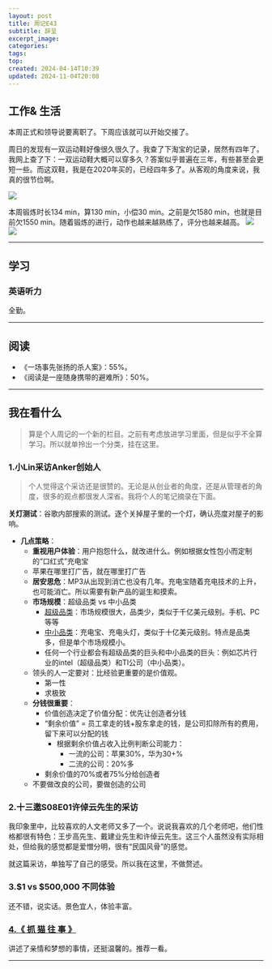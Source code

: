 ```yaml
---
layout: post
title: 周记E43
subtitle: 辞呈
excerpt_image: 
categories: 
tags: 
top: 
created: 2024-04-14T10:39
updated: 2024-11-04T20:08
---
```

## 工作& 生活

本周正式和领导说要离职了。下周应该就可以开始交接了。

周日的发现有一双运动鞋好像很久很久了。我查了下淘宝的记录，居然有四年了。我网上查了下：一双运动鞋大概可以穿多久？答案似乎普遍在三年，有些甚至会更短一些。而这双鞋，我是在2020年买的，已经四年多了。从客观的角度来说，我真的很节俭啊。

![](https://u.cubeupload.com/AaronXu/bb94b9.png)

本周锻炼时长134 min，算130 min，小偿30 min。之前是欠1580 min，也就是目前欠1550 min。随着锻炼的进行，动作也越来越熟练了，评分也越来越高。
![](https://u.cubeupload.com/AaronXu/f7a1a44e1f5e6efa8931.png)
![](https://u.cubeupload.com/AaronXu/504a35324f9eb37c4947.jpg)

---
## 学习

### 英语听力

全勤。

---

## 阅读

 - 《一场事先张扬的杀人案》：55%。
- 《阅读是一座随身携带的避难所》：50%。

---
## 我在看什么

> 算是个人周记的一个新的栏目。之前有考虑放进学习里面，但是似乎不全算学习。所以就单拎出一个分类，挂在这里。

### 1.小Lin采访Anker创始人

> 个人觉得这个采访还是很赞的。无论是从创业者的角度，还是从管理者的角度，很多的观点都很发人深省。我将个人的笔记摘录在下面。

 **关灯测试**：谷歌内部搜索的测试。逐个关掉屋子里的一个灯，确认亮度对屋子的影响。
 
- **几点策略**：
	- **重视用户体验**：用户抱怨什么，就改进什么。例如根据女性包小而定制的“口红式”充电宝
	- 苹果在哪里打广告，就在哪里打广告
	- **居安思危**：MP3从出现到消亡也没有几年。充电宝随着充电技术的上升，也可能消亡。所以需要有新产品的诞生和摸索。
	- **市场规模**：超级品类 vs 中小品类
		- <u>超级品类</u>：市场规模很大，品类少，类似于千亿美元级别。手机、PC等等
		- <u>中小品类</u>：充电宝、充电头灯，类似于十亿美元级别。特点是品类多，但是单个市场规模小。
		- 任何一个行业都会有超级品类的巨头和中小品类的巨头：例如芯片行业的intel（超级品类）和TI公司（中小品类）。
	- 领头的人一定要对：比经验更重要的是价值观。
		- 第一性
		- 求极致
	- **分钱很重要**：
		- 价值创造决定了价值分配：优先让创造者分钱
		- “剩余价值” = 员工拿走的钱+股东拿走的钱，是公司扣除所有的费用，留下来可以分配的钱
			- 根据剩余价值占收入比例判断公司能力：
				- 一流的公司：苹果30%，华为30+%
				- 二流的公司：20%多
		- 剩余价值的70%或者75%分给创造者
	- 不要做改良的公司，要做创造的公司

### 2.十三邀S08E01许倬云先生的采访

我印象里中，比较喜欢的人文老师又多了一个。说说我喜欢的几个老师吧，他们性格都很有特色：王步高先生、戴建业先生和许倬云先生。这三个人虽然没有实际相处，但给我的感觉都是爱憎分明，很有“民国风骨”的感觉。

就这篇采访，单独写了自己的感受。所以我在这里，不做赘述。

### 3.$1 vs $500,000 不同体验

还不错，说实话。景色宜人，体验丰富。

### [4.《 抓 猫 往 事 》]( https://www.bilibili.com/video/BV15tSXYuEvG/?share_source=copy_web&vd_source=7c2ad1556ccd45621858995f86810409)

讲述了亲情和梦想的事情，还挺温馨的。推荐一看。

---

